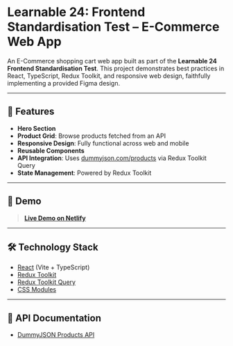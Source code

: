 # Learnable 24: Frontend Standardisation Test – E-Commerce Web App

An E-Commerce shopping cart web app built as part of the **Learnable 24 Frontend Standardisation Test**. This project demonstrates best practices in React, TypeScript, Redux Toolkit, and responsive web design, faithfully implementing a provided Figma design.

---

## 🚀 Features

- **Hero Section**
- **Product Grid**: Browse products fetched from an API
- **Responsive Design**: Fully functional across web and mobile
- **Reusable Components**
- **API Integration**: Uses [dummyjson.com/products](https://dummyjson.com/docs/products) via Redux Toolkit Query
- **State Management**: Powered by Redux Toolkit

---

## 📱 Demo

> **[Live Demo on Netlify](https://genesys-lst.netlify.app/)**  

---

## 🛠️ Technology Stack

- [React](https://react.dev/) (Vite + TypeScript)
- [Redux Toolkit](https://redux-toolkit.js.org/)
- [Redux Toolkit Query](https://redux-toolkit.js.org/rtk-query/overview)
- [CSS Modules](https://github.com/css-modules/css-modules)

---

## 🔗 API Documentation

- [DummyJSON Products API](https://dummyjson.com/docs/products)

